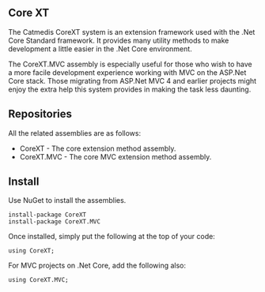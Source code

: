 ﻿## Core XT

The Catmedis CoreXT system is an extension framework used with the .Net Core Standard framework.  It provides many utility methods to make development a little easier in the .Net Core environment.

The CoreXT.MVC assembly is especially useful for those who wish to have a more facile development experience working with MVC on the ASP.Net Core stack. Those migrating from ASP.Net MVC 4 and earlier projects might enjoy the extra help this system provides in making the task less daunting.

## Repositories

All the related assemblies are as follows:

* CoreXT - The core extension method assembly.
* CoreXT.MVC - The core MVC extension method assembly.

## Install

Use NuGet to install the assemblies.

    install-package CoreXT
    install-package CoreXT.MVC

Once installed, simply put the following at the top of your code:
    
    using CoreXT;

For MVC projects on .Net Core, add the following also:

    using CoreXT.MVC;

